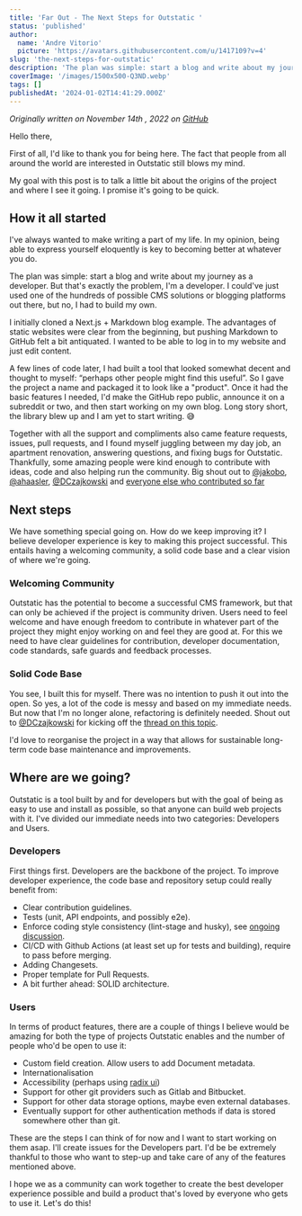 ```yaml
---
title: 'Far Out - The Next Steps for Outstatic '
status: 'published'
author:
  name: 'Andre Vitorio'
  picture: 'https://avatars.githubusercontent.com/u/1417109?v=4'
slug: 'the-next-steps-for-outstatic'
description: 'The plan was simple: start a blog and write about my journey as a developer. But that''s exactly the problem, I''m a developer. '
coverImage: '/images/1500x500-Q3ND.webp'
tags: []
publishedAt: '2024-01-02T14:41:29.000Z'
---
```


*Originally written on November 14th , 2022 on [GitHub](https://github.com/avitorio/outstatic/discussions/56)*

Hello there,

First of all, I'd like to thank you for being here. The fact that people from all around the world are interested in Outstatic still blows my mind.

My goal with this post is to talk a little bit about the origins of the project and where I see it going. I promise it's going to be quick.

## How it all started

I've always wanted to make writing a part of my life. In my opinion, being able to express yourself eloquently is key to becoming better at whatever you do.

The plan was simple: start a blog and write about my journey as a developer. But that's exactly the problem, I'm a developer. I could've just used one of the hundreds of possible CMS solutions or blogging platforms out there, but no, I had to build my own.

I initially cloned a Next.js + Markdown blog example. The advantages of static websites were clear from the beginning, but pushing Markdown to GitHub felt a bit antiquated. I wanted to be able to log in to my website and just edit content.

A few lines of code later, I had built a tool that looked somewhat decent and thought to myself: “perhaps other people might find this useful”. So I gave the project a name and packaged it to look like a "product". Once it had the basic features I needed, I'd make the GitHub repo public, announce it on a subreddit or two, and then start working on my own blog. Long story short, the library blew up and I am yet to start writing. 😅

Together with all the support and compliments also came feature requests, issues, pull requests, and I found myself juggling between my day job, an apartment renovation, answering questions, and fixing bugs for Outstatic. Thankfully, some amazing people were kind enough to contribute with ideas, code and also helping run the community. Big shout out to [@jakobo](https://github.com/jakobo), [@ahaasler](https://github.com/ahaasler), [@DCzajkowski](https://github.com/DCzajkowski) and [everyone else who contributed so far](https://github.com/avitorio/outstatic/graphs/contributors)

## Next steps

We have something special going on. How do we keep improving it? I believe developer experience is key to making this project successful. This entails having a welcoming community, a solid code base and a clear vision of where we're going.

### Welcoming Community

Outstatic has the potential to become a successful CMS framework, but that can only be achieved if the project is community driven. Users need to feel welcome and have enough freedom to contribute in whatever part of the project they might enjoy working on and feel they are good at. For this we need to have clear guidelines for contribution, developer documentation, code standards, safe guards and feedback processes.

### Solid Code Base

You see, I built this for myself. There was no intention to push it out into the open. So yes, a lot of the code is messy and based on my immediate needs. But now that I'm no longer alone, refactoring is definitely needed. Shout out to [@DCzajkowski](https://github.com/DCzajkowski) for kicking off the [thread on this topic](https://github.com/avitorio/outstatic/discussions/54).

I'd love to reorganise the project in a way that allows for sustainable long-term code base maintenance and improvements.

## Where are we going?

Outstatic is a tool built by and for developers but with the goal of being as easy to use and install as possible, so that anyone can build web projects with it. I've divided our immediate needs into two categories: Developers and Users.

### Developers

First things first. Developers are the backbone of the project. To improve developer experience, the code base and repository setup could really benefit from:

- Clear contribution guidelines.
- Tests (unit, API endpoints, and possibly e2e).
- Enforce coding style consistency (lint-stage and husky), see [ongoing discussion](https://github.com/avitorio/outstatic/discussions/54#discussioncomment-4107145).
- CI/CD with Github Actions (at least set up for tests and building), require to pass before merging.
- Adding Changesets.
- Proper template for Pull Requests.
- A bit further ahead: SOLID architecture.

### Users

In terms of product features, there are a couple of things I believe would be amazing for both the type of projects Outstatic enables and the number of people who'd be open to use it:

- Custom field creation. Allow users to add Document metadata.
- Internationalisation
- Accessibility (perhaps using [radix ui](https://www.radix-ui.com/))
- Support for other git providers such as Gitlab and Bitbucket.
- Support for other data storage options, maybe even external databases.
- Eventually support for other authentication methods if data is stored somewhere other than git.

These are the steps I can think of for now and I want to start working on them asap. I'll create issues for the Developers part. I'd be be extremely thankful to those who want to step-up and take care of any of the features mentioned above.

I hope we as a community can work together to create the best developer experience possible and build a product that's loved by everyone who gets to use it. Let's do this!